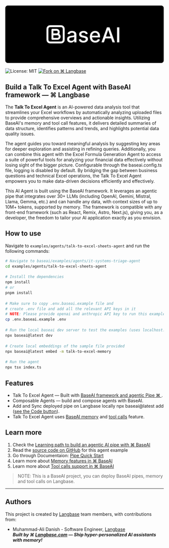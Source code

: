![Talk To Excel Agent by ⌘ BaseAI][cover]

![License: MIT][mit] [![Fork on ⌘ Langbase][fork]][pipe]

## Build a Talk To Excel Agent with BaseAI framework — ⌘ Langbase

The **Talk To Excel Agent** is an AI-powered data analysis tool that streamlines your Excel workflows by automatically analyzing uploaded files to provide comprehensive overviews and actionable insights. Utilizing BaseAI's memory and tool call features, it delivers detailed summaries of data structure, identifies patterns and trends, and highlights potential data quality issues.

The agent guides you toward meaningful analysis by suggesting key areas for deeper exploration and assisting in refining queries. Additionally, you can combine this agent with the Excel Formula Generation Agent to access a suite of powerful tools for analyzing your financial data effectively without losing sight of the bigger picture. Configurable through the baseai.config.ts file, logging is disabled by default. By bridging the gap between business questions and technical Excel operations, the Talk To Excel Agent empowers you to make data-driven decisions efficiently and effectively.

This AI Agent is built using the BaseAI framework. It leverages an agentic pipe that integrates over 30+ LLMs (including OpenAI, Gemini, Mistral, Llama, Gemma, etc.) and can handle any data, with context sizes of up to 10M+ tokens, supported by memory. The framework is compatible with any front-end framework (such as React, Remix, Astro, Next.js), giving you, as a developer, the freedom to tailor your AI application exactly as you envision.

## How to use

Navigate to `examples/agents/talk-to-excel-sheets-agent` and run the following commands:

```sh
# Navigate to baseai/examples/agents/it-systems-triage-agent
cd examples/agents/talk-to-excel-sheets-agent

# Install the dependencies
npm install
# or 
pnpm install

# Make sure to copy .env.baseai.example file and
# create .env file and add all the relevant API keys in it
# NOTE: Please provide openai and anthropic API key to run this example
cp .env.baseai.example .env

# Run the local baseai dev server to test the examples (uses localhost:9000 port)
npx baseai@latest dev

# Create local embeddings of the sample file provided
npx baseai@latest embed -m talk-to-excel-memory

# Run the agent
npx tsx index.ts
```

## Features

- Talk To Excel Agent — Built with [BaseAI framework and agentic Pipe ⌘ ][qs].
- Composable Agents — build and compose agents with BaseAI.
- Add and Sync deployed pipe on Langbase locally npx baseai@latest add ([see the Code button][pipe]).
- Talk To Excel Agent uses [BaseAI memory][memory] and [tool calls][toolcalls] feature.

## Learn more

1. Check the [Learning path to build an agentic AI pipe with ⌘ BaseAI][learn]
2. Read the [source code on GitHub][gh] for this agent example
3. Go through Documentaion: [Pipe Quick Start][qs]
4. Learn more about [Memory features in ⌘ BaseAI][memory]
5. Learn more about [Tool calls support in ⌘ BaseAI][toolcalls]


> NOTE:
> This is a BaseAI project, you can deploy BaseAI pipes, memory and tool calls on Langbase.

---

## Authors

This project is created by [Langbase][lb] team members, with contributions from:

- Muhammad-Ali Danish - Software Engineer, [Langbase][lb] <br>
**_Built by ⌘ [Langbase.com][lb] — Ship hyper-personalized AI assistants with memory!_**

[lb]: https://langbase.com
[pipe]: https://langbase.com/examples/talk-to-excel-agent
[gh]: https://github.com/LangbaseInc/baseai/tree/main/examples/agents/talk-to-excel-sheets-agent
[cover]:https://raw.githubusercontent.com/LangbaseInc/docs-images/main/baseai/baseai-cover.png
[download]:https://download-directory.github.io/?url=https://github.com/LangbaseInc/baseai/tree/main/examples/talk-to-excel-sheets-agent
[learn]:https://baseai.dev/learn
[memory]:https://baseai.dev/docs/memory/quickstart
[toolcalls]:https://baseai.dev/docs/tools/quickstart
[deploy]:https://baseai.dev/docs/deployment/authentication
[signup]: https://langbase.fyi/io
[qs]:https://baseai.dev/docs/pipe/quickstart
[docs]:https://baseai.dev/docs
[xaa]:https://x.com/MrAhmadAwais
[xab]:https://x.com/AhmadBilalDev
[local]:http://localhost:9000
[mit]: https://img.shields.io/badge/license-MIT-blue.svg?style=for-the-badge&color=%23000000
[fork]: https://img.shields.io/badge/FORK%20ON-%E2%8C%98%20Langbase-000000.svg?style=for-the-badge&logo=%E2%8C%98%20Langbase&logoColor=000000